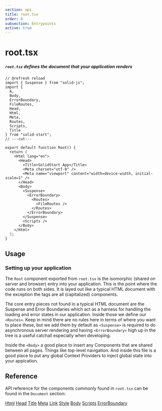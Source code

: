 ```yaml
---
section: api
title: root.tsx
order: 8
subsection: Entrypoints
active: true
---
```


# root.tsx

##### `root.tsx` defines the document that your application renders

<div class="text-lg">

```tsx twoslash
// @refresh reload
import { Suspense } from "solid-js";
import {
  A,
  Body,
  ErrorBoundary,
  FileRoutes,
  Head,
  Html,
  Meta,
  Routes,
  Scripts,
  Title
} from "solid-start";
// ---cut---

export default function Root() {
  return (
    <Html lang="en">
      <Head>
        <Title>SolidStart App</Title>
        <Meta charset="utf-8" />
        <Meta name="viewport" content="width=device-width, initial-scale=1" />
      </Head>
      <Body>
        <Suspense>
          <ErrorBoundary>
            <Routes>
              <FileRoutes />
            </Routes>
          </ErrorBoundary>
        </Suspense>
        <Scripts />
      </Body>
    </Html>
  );
}
```

</div>

<table-of-contents></table-of-contents>

## Usage

### Setting up your application

The `Root` component exported from `root.tsx` is the isomorphic (shared on server and browser) entry into your application. This is the point where the code runs on both sides. It is layed out like a typical HTML document with the exception the tags are all (capitalized) components.

The core entry pieces not found in a typical HTML document are the Suspense and Error Boundaries which act as a harness for handling the loading and error states in our application. Inside those we define our `<Routes>`. Keep in mind there are no rules here in terms of where you want to place these, but we add them by default as `<Suspense>` is required to do asynchronous server rendering and having `<ErrorBoundary>` high up in the tree is a useful catchall especially when developing.

Inside the `<Body>` a good place to insert any Components that are shared between all pages. Things like top-level navigation. And inside this file is a good place to put any global Context Providers to inject global state into your appication.

## Reference

API reference for the components commonly found in `root.tsx` can be found in the `Document` section:

[Html](./Html.md)
[Head](./Head.md)
[Title](./Title.md)
[Meta](./Meta.md)
[Link](./Link.md)
[Style](./Style.md)
[Body](./Body.md)
[Scripts](./Scripts.md)
[ErrorBoundary](./ErrorBoundary.mdx)